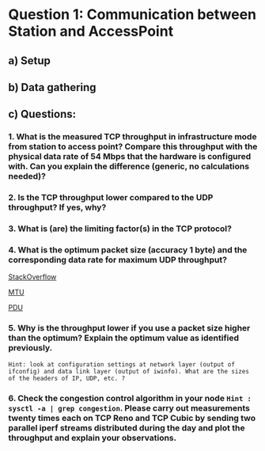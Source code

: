 # Question 1: Communication between Station and AccessPoint

## a) Setup

## b) Data gathering

## c) Questions:

### 1. What is the measured TCP throughput in infrastructure mode from station to access point? Compare this throughput with the physical data rate of 54 Mbps that the hardware is configured with. Can you explain the difference (generic, no calculations needed)?

### 2. Is the TCP throughput lower compared to the UDP throughput? If yes, why?

### 3. What is (are) the limiting factor(s) in the TCP protocol?

### 4. What is the optimum packet size (accuracy 1 byte) and the corresponding data rate for maximum UDP throughput?

[StackOverflow](http://stackoverflow.com/questions/14993000/the-most-reliable-and-efficient-udp-packet-size)

[MTU](https://en.wikipedia.org/wiki/Maximum_transmission_unit)

[PDU](https://en.wikipedia.org/wiki/Protocol_data_unit)

### 5. Why is the throughput lower if you use a packet size higher than the optimum? Explain the optimum value as identified previously.

`Hint: look at configuration settings at network layer (output of ifconfig) and data link layer (output of iwinfo). What are the sizes of the headers of IP, UDP, etc. ? `


### 6. Check the congestion control algorithm in your node `Hint : sysctl -a | grep congestion`. Please carry out measurements twenty times each on TCP Reno and TCP Cubic by sending two parallel iperf streams distributed during the day and plot the throughput and explain your observations.


